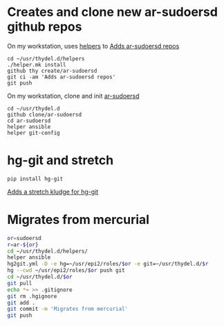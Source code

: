# Creates and clone new ar-sudoersd github repos

On my workstation, uses [helpers][] to [Adds ar-sudoersd repos][]

```
cd ~/usr/thydel.d/helpers
./helper.mk install
github thy create/ar-sudoersd
git ci -am 'Adds ar-sudoersd repos'
git push
```

[helpers]: https://github.com/thydel/helpers "github.com"
[Adds ar-sudoersd repos]:
	https://github.com/thydel/helpers/commit/09ad4030c3af402c8dd398805a619ccc550fc69d "github.com"

On my workstation, clone and init [ar-sudoersd][]

```
cd ~/usr/thydel.d
github clone/ar-sudoersd
cd ar-sudoersd
helper ansible
helper git-config
```

[ar-sudoersd]: https://github.com/thydel/ar-sudoersd "github.com"

# hg-git and stretch

```
pip install hg-git
```

[Adds a stretch kludge for hg-git][]

[Adds a stretch kludge for hg-git]:
	https://github.com/thydel/helpers/commit/bc12786fa81181eb9b7dc0f0e0bd8152d1b17420 "github.com"


# Migrates from mercurial


```bash
or=sudoersd
r=ar-${or}
cd ~/usr/thydel.d/helpers/
helper ansible
hg2git.yml -D -e hg=~/usr/epi2/roles/$or -e git=~/usr/thydel.d/$r
hg --cwd ~/usr/epi2/roles/$or push git
cd ~/usr/thydel.d/$or
git pull
echo *~ >> .gitignore
git rm .hgignore
git add .
git commit -m 'Migrates from mercurial'
git push
```
